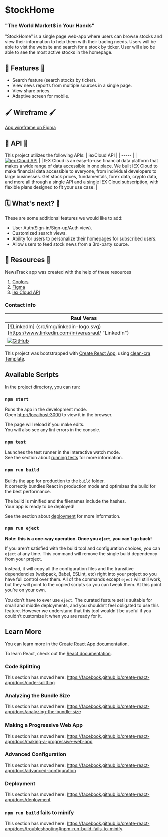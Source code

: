 # $tockHome 

### "The World Market$ in Your Hands"

"StockHome" is a single page web-app where users can browse stocks and view their information to help them with their trading needs. Users will be able to vist the website and search for a stock by ticker. User will also be able to see the most active stocks in the homepage.


## 📌 Features 📌
- Search feature (search stocks by ticker).
- View news reports from multiple sources in a single page.
- View share prices.
- Adaptive screen for mobile.


## 🖌️ Wireframe 🖌️
[App wireframe on Figma](https://www.figma.com/)


## 🔄 API 🔄
This project utilizes the following APIs:
| iexCloud API | 
| ----- | 
| [![iex Cloud API](src/img/iexCloudLogo.png)](https://iexcloud.zendesk.com/hc/en-us/articles/1500012489741-How-to-Use-the-IEX-Cloud-API) | 
| IEX Cloud is an easy-to-use financial data platform that makes a wide range of data accessible in one place. We built IEX Cloud to make financial data accessible to everyone, from individual developers to large businesses. Get stock prices, fundamentals, forex data, crypto data, and more all through a single API and a single IEX Cloud subscription, with flexible plans designed to fit your use case. |  


## 🗓 What's next? 💭
These are some additional features we would like to add:
- User Auth(Sign-in/Sign-up/Auth view).
- Customized search views.
- Ability for users to personalize their homepages for subscribed users.
- Allow users to feed stock news from a 3rd-party source.
 


## 🔖 Resources 🔖
NewsTrack app was created with the help of these resources
1. [Coolors](https://coolors.co/)
2. [Figma](https://www.figma.com/community)
3. [iex Cloud API](https://iexcloud.zendesk.com/hc/en-us/articles/1500012489741-How-to-Use-the-IEX-Cloud-API)


### Contact info
| **Raul Veras** |
| ----- | 
| [![LinkedIn] (src/img/linkedin-logo.svg)(https://www.linkedin.com/in/verasraul/ "LinkedIn") |
| [![GitHub](src/img/github-logo.svg)](https://github.com/verasraul)  |

This project was bootstrapped with [Create React App](https://github.com/facebook/create-react-app), using [clean-cra Template](https://github.com/JorgePasco1/cra-template-clean-cra).

## Available Scripts

In the project directory, you can run:

### `npm start`

Runs the app in the development mode.<br />
Open [http://localhost:3000](http://localhost:3000) to view it in the browser.

The page will reload if you make edits.<br />
You will also see any lint errors in the console.

### `npm test`

Launches the test runner in the interactive watch mode.<br />
See the section about [running tests](https://facebook.github.io/create-react-app/docs/running-tests) for more information.

### `npm run build`

Builds the app for production to the `build` folder.<br />
It correctly bundles React in production mode and optimizes the build for the best performance.

The build is minified and the filenames include the hashes.<br />
Your app is ready to be deployed!

See the section about [deployment](https://facebook.github.io/create-react-app/docs/deployment) for more information.

### `npm run eject`

**Note: this is a one-way operation. Once you `eject`, you can’t go back!**

If you aren’t satisfied with the build tool and configuration choices, you can `eject` at any time. This command will remove the single build dependency from your project.

Instead, it will copy all the configuration files and the transitive dependencies (webpack, Babel, ESLint, etc) right into your project so you have full control over them. All of the commands except `eject` will still work, but they will point to the copied scripts so you can tweak them. At this point you’re on your own.

You don’t have to ever use `eject`. The curated feature set is suitable for small and middle deployments, and you shouldn’t feel obligated to use this feature. However we understand that this tool wouldn’t be useful if you couldn’t customize it when you are ready for it.

## Learn More

You can learn more in the [Create React App documentation](https://facebook.github.io/create-react-app/docs/getting-started).

To learn React, check out the [React documentation](https://reactjs.org/).

### Code Splitting

This section has moved here: https://facebook.github.io/create-react-app/docs/code-splitting

### Analyzing the Bundle Size

This section has moved here: https://facebook.github.io/create-react-app/docs/analyzing-the-bundle-size

### Making a Progressive Web App

This section has moved here: https://facebook.github.io/create-react-app/docs/making-a-progressive-web-app

### Advanced Configuration

This section has moved here: https://facebook.github.io/create-react-app/docs/advanced-configuration

### Deployment

This section has moved here: https://facebook.github.io/create-react-app/docs/deployment

### `npm run build` fails to minify

This section has moved here: https://facebook.github.io/create-react-app/docs/troubleshooting#npm-run-build-fails-to-minify
